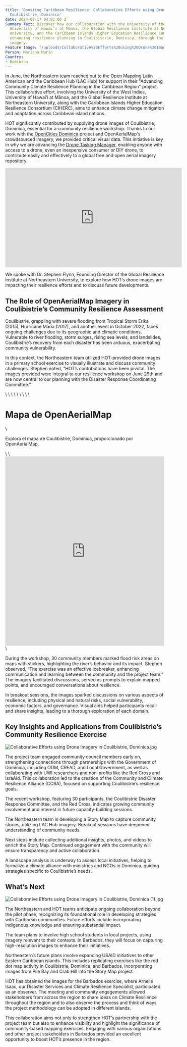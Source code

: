 ```yaml
---
title: 'Boosting Caribbean Resilience: Collaborative Efforts using Drone Imagery in
  Coulibistrie, Dominica'
date: 2024-09-17 04:03:00 Z
Summary Text: Discover how our collaboration with the University of the West Indies,
  University of Hawai’i at Mānoa, the Global Resilience Institute at Northeastern
  University, and the Caribbean Islands Higher Education Resilience Consortium is
  enhancing resilience planning in Coulibistrie, Dominica, through the use of drone
  imagery.
Feature Image: "/uploads/Collaborative%20Efforts%20using%20Drone%20Imagery%20in%20Coulibistrie,%20Dominica%20(2).jpg"
Person: Mariana Marín
Country:
- Dominica
---
```


In June, the Northeastern team reached out to the Open Mapping Latin American and the Caribbean Hub (LAC Hub) for support in their "Advancing Community Climate Resilience Planning in the Caribbean Region" project. This collaborative effort, involving the University of the West Indies, University of Hawai’i at Mānoa, and the Global Resilience Institute at Northeastern University, along with the Caribbean Islands Higher Education Resilience Consortium (CIHERC), aims to enhance climate change mitigation and adaptation across Caribbean island nations.

HOT significantly contributed by supplying drone images of Coulibistrie, Dominica, essential for a community resilience workshop. Thanks to our work with the [OpenCities Dominica](https://www.hotosm.org/projects/open-cities-dominica/) project and OpenAerialMap's crowdsourced imagery, we provided critical visual data. This initiative is key in why we are advancing the [Drone Tasking Manager](https://www.hotosm.org/tech-suite/drone-tasking-manager/), enabling anyone with access to a drone, even an inexpensive consumer or DIY drone, to contribute easily and effectively to a global free and open aerial imagery repository.

<iframe width="560" height="315" src="https://www.youtube.com/embed/-OQ5J9bHds8?si=3zR5uqkvQ_7xCU-v" title="YouTube video player" frameborder="0" allow="accelerometer; autoplay; clipboard-write; encrypted-media; gyroscope; picture-in-picture; web-share" referrerpolicy="strict-origin-when-cross-origin" allowfullscreen></iframe>

We spoke with Dr. Stephen Flynn, Founding Director of the Global Resilience Institute at Northeastern University, to explore how HOT’s drone images are impacting their resilience efforts and to discuss future developments.

## **The Role of OpenAerialMap Imagery in Coulibistrie’s Community Resilience Assessment**

Coulibistrie, grappling with severe flooding from Tropical Storm Erika (2015), Hurricane Maria (2017), and another event in October 2022, faces ongoing challenges due to its geographic and climatic conditions. Vulnerable to river flooding, storm surges, rising sea levels, and landslides, Coulibistrie’s recovery from each disaster has been arduous, exacerbating community vulnerability.

In this context, the Northeastern team utilized HOT-provided drone images in a primary school exercise to visually illustrate and discuss community challenges. Stephen noted, “HOT’s contributions have been pivotal. The images provided were integral to our resilience workshop on June 29th and are now central to our planning with the Disaster Response Coordinating Committee.”

<!DOCTYPE html>\
<html lang="es">\
<head>\
    <meta charset="UTF-8">\
    <meta http-equiv="X-UA-Compatible" content="IE=edge">\
    <meta name="viewport" content="width=device-width, initial-scale=1.0">\
    <title>Embed OpenAerialMap</title>\
</head>\
<body>\
    <h1>Mapa de OpenAerialMap</h1>\
    <p>Explora el mapa de Coulibistrie, Dominica, proporcionado por OpenAerialMap.</p>\
    \
    <iframe \
        src="https://map.openaerialmap.org/#/-61.450915932655334,15.462449162429142,17/user/62c50409b5050700076642cb/667b2f341b35ab0001a5368b?_k=pjbd0n" \
        width="100%" \
        height="600" \
        style="border:none;">\
    </iframe>

</body>\
</html>

During the workshop, 30 community members marked flood risk areas on maps with stickers, highlighting the river’s behavior and its impact. Stephen observed, “The exercise was an effective icebreaker, enhancing communication and learning between the community and the project team.” The imagery facilitated discussions, served as prompts to explain mapped points, and encouraged conversations about resilience.

In breakout sessions, the images sparked discussions on various aspects of resilience, including physical and natural risks, social vulnerability, economic factors, and governance. Visual aids helped participants recall and share insights, leading to a thorough exploration of each domain.

## **Key Insights and Applications from Coulibistrie’s Community Resilience Exercise**

![Collaborative Efforts using Drone Imagery in Coulibistrie, Dominica.jpg](/uploads/Collaborative%20Efforts%20using%20Drone%20Imagery%20in%20Coulibistrie,%20Dominica.jpg)

The project team engaged community council members early on, strengthening connections through partnerships with the Government of Dominica, including ODM, CREAD, and Local Government, as well as collaborating with UWI researchers and non-profits like the Red Cross and IsraAid. This collaboration led to the creation of the Community and Climate Resilience Alliance (CCRA), focused on supporting Coulibistrie’s resilience goals.

The recent workshop, featuring 30 participants, the Coulibistrie Disaster Response Committee, and the Red Cross, indicates growing community involvement and interest in future capacity-building sessions.

The Northeastern team is developing a Story Map to capture community stories, utilizing LAC Hub imagery. Breakout sessions have deepened understanding of community needs.

Next steps include collecting additional insights, photos, and videos to enrich the Story Map. Continued engagement with the community will ensure transparency and active collaboration.

A landscape analysis is underway to assess local initiatives, helping to formalize a climate alliance with ministries and NGOs in Dominica, guiding strategies specific to Coulibistrie’s needs.

## **What’s Next**

![Collaborative Efforts using Drone Imagery in Coulibistrie, Dominica (1).jpg](/uploads/Collaborative%20Efforts%20using%20Drone%20Imagery%20in%20Coulibistrie,%20Dominica%20(1).jpg)

The Northeastern and HOT teams anticipate ongoing collaboration beyond the pilot phase, recognizing its foundational role in developing strategies with Caribbean communities. Future efforts include incorporating indigenous knowledge and ensuring substantial impact.

The team plans to involve high school students in local projects, using imagery relevant to their contexts. In Barbados, they will focus on capturing high-resolution images to enhance their initiatives.

Northeastern’s future plans involve expanding USAID initiatives to other Eastern Caribbean islands. This includes replicating exercises like the red dot map activity in Coulibistrie, Dominica, and Barbados, incorporating images from Pile Bay and Crab Hill into the Story Map project.

HOT has obtained the images for the Barbados exercise, where Arnelle Isaac, our Disaster Services and Climate Resilience Specialist, participated as an observer. The meeting and community engagements allowed stakeholders from across the region to share ideas on Climate Resilience throughout the region and to also observe the process and think of ways the project methodology can be adopted in different islands.

This collaboration aims not only to strengthen HOT’s partnership with the project team but also to enhance visibility and highlight the significance of community-based mapping exercises. Engaging with various organizations and other project stakeholders in Barbados provided an excellent opportunity to boost HOT’s presence in the region.